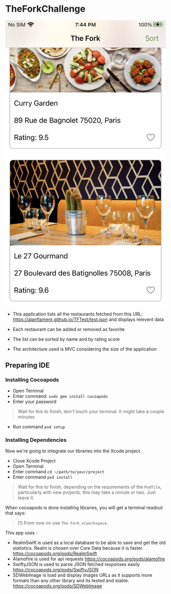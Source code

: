 # TheForkChallenge

![alt text](https://github.com/charbelMat/TheForkChallenge/blob/main/TheForkChallengeScrennshot.png?raw=true)

- This application lists all the restaurants fetched from this URL: https://alanflament.github.io/TFTest/test.json and displays relevent data
- Each restaurant can be added or removed as favorite
- The list can be sorted by name and by rating score

- The architecture used is MVC considering the size of the application
 

## Preparing  IDE

### Installing Cocoapods

- Open Terminal
- Enter command: `sudo gem install cocoapods`
- Enter your password

> Wait for this to finish, don't touch your terminal.  It might take a couple minutes

- Run command `pod setup`

### Installing Dependencies

Now we're going to integrate our libraries into the Xcode project.

- Close Xcode Project
- Open Terminal
- Enter command `cd ~/path/to/your/project`
- Enter command `pod install`

> Wait for this to finish, depending on the requirements of the `Podfile`, particularly with new projects, this may take a minute or two.  Just leave it.

When cocoapods is done installing libraries, you will get a terminal readout that says:

>[!] From now on use `The Fork.xcworkspace`.

This app uses :

- RealmSwift is used as a local database to be able to save and get the old statistics. Realm is chosen over Core Data because it is faster.
https://cocoapods.org/pods/RealmSwift
- Alamofire is used for api requests
https://cocoapods.org/pods/alamofire
- SwiftyJSON is used to parse JSON fetched responses easily
https://cocoapods.org/pods/SwiftyJSON
- SDWebImage is load and display images URLs as it supports more formats than any other library and its tested and stable.
https://cocoapods.org/pods/SDWebImage

